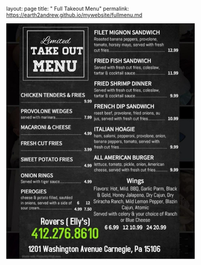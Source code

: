 layout: page
title: " Full Takeout Menu"
permalink: https://earth2andrew.github.io/mywebsite/fullmenu.md

<!Doctype html>
<html>
<head>
</head>
<body>
<img src ="./RESOURCES/images/fullmenu.jpg">
</body>
</html>
